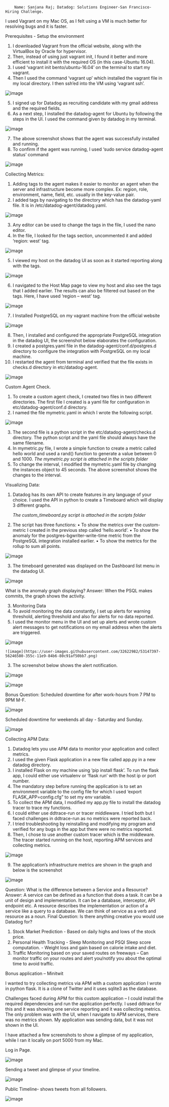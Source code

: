         Name: Sanjana Raj; Datadog: Solutions Engineer-San Francisco- Hiring Challenge.
I used Vagrant on my Mac OS, as I felt using a VM is much better for resolving bugs and it is faster.

Prerequisites - Setup the environment
1.	I downloaded Vagrant from the official website, along with the VirtualBox by Oracle for hypervisor.
2.	Then, instead of using just vagrant init, I found it better and more efficient to install it with the required OS (in this case-Ubuntu 16.04). 
3.	I used ‘vagrant init bento/ubuntu-16.04’ on the terminal to start my vagrant.
4.	Then I used the command ‘vagrant up’ which installed the vagrant file in my local directory. I then ssh’ed into the VM using ‘vagrant ssh’.

  ![image](https://user-images.githubusercontent.com/32622982/53146155-ff1c9180-3557-11e9-8898-7a3f97a5afb6.png)

5.	I signed up for Datadog as recruiting candidate with my gmail address and the required fields.
6.	As a next step, I installed the datadog-agent for Ubuntu by following the steps in the UI. I used the command given by datadog in my terminal.

  ![image](https://user-images.githubusercontent.com/32622982/53146105-d1374d00-3557-11e9-914c-4bc473ae03a1.png)
	
7.	The above screenshot shows that the agent was successfully installed and running. 
8.	To confirm if the agent was running, I used ‘sudo service datadog-agent status’ command

  ![image](https://user-images.githubusercontent.com/32622982/53146062-a947e980-3557-11e9-8e6a-345744ee0cfc.png)

Collecting Metrics:
1.	Adding tags to the agent makes it easier to monitor an agent when the server and infrastructure become more complex. Ex: region, role, environment, name, field, etc. usually in the key-value pair. 
2.	I added tags by navigating to the directory which has the datadog-yaml file. It is in /etc/datadog-agent/datadog.yaml.

  ![image](https://user-images.githubusercontent.com/32622982/53146208-30955d00-3558-11e9-8434-fe20662ed81b.png)

3.	Any editor can be used to change the tags in the file, I used the nano editor. 
4.	In the file, I looked for the tags section, uncommented it and added ‘region: west’ tag.

  ![image](https://user-images.githubusercontent.com/32622982/53146247-5c184780-3558-11e9-9b9b-8aa9f1660a80.png)

5.	I viewed my host on the datadog UI as soon as it started reporting along with the tags.

  ![image](https://user-images.githubusercontent.com/32622982/53146315-9b469880-3558-11e9-8c25-19677a486b0b.png)
 
6.	I navigated to the Host Map page to view my host and also see the tags that I added earlier. The results can also be filtered out based on the tags. Here, I have used ‘region – west’ tag.

  ![image](https://user-images.githubusercontent.com/32622982/53147000-0c874b00-355b-11e9-93e3-a477b846136f.png)

7.	I Installed PostgreSQL on my vagrant machine from the official website

  ![image](https://user-images.githubusercontent.com/32622982/53147029-21fc7500-355b-11e9-85ab-46d0e7aeb5b5.png)

8.	Then, I installed and configured the appropriate PostgreSQL integration in the datadog UI, the screenshot below elaborates the configuration.
9.	I created a postgres.yaml file in the datadog-agent/conf.d/postgres.d directory to configure the integration with PostgreSQL on my local machine.
10.	I restarted the agent from terminal and verified that the file exists in checks.d directory in etc/datadog-agent.

  ![image](https://user-images.githubusercontent.com/32622982/53147186-9d5e2680-355b-11e9-8caf-2eb244b16f99.png)
	
Custom Agent Check.

1.	To create a custom agent check, I created two files in two different directories. The first file I created is a yaml file for configuration in etc/datadog-agent/conf.d directory.
2.	I named the file mymetric.yaml in which I wrote the following script.

  ![image](https://user-images.githubusercontent.com/32622982/53147068-47897e80-355b-11e9-861b-4ed898efdb04.png) 
	
3.	The second file is a python script in the etc/datadog-agent/checks.d directory. The python script and the yaml file should always have the same filename. 
4.	In mymetric.py file, I wrote a simple function to create a metric called hello world and used a rand() function to generate a value between 0 and 1000.
        *The mymetric.py script is attached in the scripts folder*
5.	To change the interval, I modified the mymetric.yaml file by changing the instances object to 45 seconds. The above screenshot shows the changes to the interval.

Visualizing Data:
1.	Datadog has its own API to create features in any language of your choice. I used the API in python to create a Timeboard which will display 3 different graphs.

     *The custom_timeboard.py script is attached in the scripts folder* 

2.	The script has three functions:
•	To show the metrics over the custom-metric I created in the previous step called ‘hello.world’.
•	To show the anomaly for the postgres-bgwriter-write-time metric from the PostgreSQL integration installed earlier.
•	To show the metrics for the rollup to sum all points. 

  ![image](https://user-images.githubusercontent.com/32622982/53147294-fcbc3680-355b-11e9-95d1-67aca3af1216.png)

3.	The timeboard generated was displayed on the Dashboard list menu in the datadog UI. 

  ![image](https://user-images.githubusercontent.com/32622982/53147330-21b0a980-355c-11e9-9984-7f41cdb482ec.png)

What is the anomaly graph displaying?
Answer: When the PSQL makes commits, the graph shows the activity.

3. Monitoring Data
1.	To avoid monitoring the data constantly, I set up alerts for warning threshold, alerting threshold and also for alerts for no data reported.
2.	I used the monitor menu in the UI and set up alerts and wrote custom alert messages to get notifications on my email address when the alerts are triggered.

  ![image](https://user-images.githubusercontent.com/32622982/53147364-3e4ce180-355c-11e9-931f-26d807eb1fd6.png)
	
	![image](https://user-images.githubusercontent.com/32622982/53147397-56246580-355c-11e9-84b6-80c91af50bb7.png)

3.	The screenshot below shows the alert notification.

  ![image](https://user-images.githubusercontent.com/32622982/53147468-81a75000-355c-11e9-8f99-389e97c98b3c.png)
	
  ![image](https://user-images.githubusercontent.com/32622982/53147512-9edc1e80-355c-11e9-84e3-aa013730da24.png)
	

Bonus Question: Scheduled downtime for after work-hours from 7 PM to 9PM M-F.

  ![image](https://user-images.githubusercontent.com/32622982/53147559-bd421a00-355c-11e9-9746-0a415cea7771.png)
	
Scheduled downtime for weekends all day - Saturday and Sunday.

  ![image](https://user-images.githubusercontent.com/32622982/53147580-cb903600-355c-11e9-93be-0d598c48ac33.png)
	
Collecting APM Data:
1.	Datadog lets you use APM data to monitor your application and collect metrics.
2.	I used the given Flask application in a new file called app.py in a new datadog directory. 
3.	I installed Flask on my machine using ‘pip install flask’. To run the flask app, I could either use virtualenv or ‘flask run’ with the host ip or port number.
4.	The mandatory step before running the application is to set an environment variable to the config file for which I used ‘export FLASK_APP=config.cfg” to set my env variable.
5.	To collect the APM data, I modified my app.py file to install the datadog tracer to trace my functions.
6.	I could either use ddtrace-run or tracer middleware. I tried both but I faced challenges in ddtrace-run as no metrics were reported back. 
7.	I tried troubleshooting by reinstalling and modifying my program and verified for any bugs in the app but there were no metrics reported.
8.	Then, I chose to use another custom tracer which is the middleware. The tracer started running on the host, reporting APM services and collecting metrics.

  ![image](https://user-images.githubusercontent.com/32622982/53147657-0d20e100-355d-11e9-981e-66cca5132693.png)

9.	The application’s infrastructure metrics are shown in the graph and below is the screenshot

  ![image](https://user-images.githubusercontent.com/32622982/53147689-29bd1900-355d-11e9-9c1b-e6fb9e56ec09.png)
	
Question: What is the difference between a Service and a Resource?
Answer: A service can be defined as a function that does a task. It can be a unit of design and implementation. It can be a database, interceptor, API endpoint etc. A resource describes the implementation or action of a service like a query to a database. We can think of service as a verb and resource as a noun.
Final Question:
Is there anything creative you would use Datadog for?

1.	Stock Market Prediction - Based on daily highs and lows of the stock price.
2.	Personal Health Tracking 
                - Sleep Monitoring and PSQI Sleep score computation.
                - Weight loss and gain based on calorie intake and diet.
3.	Traffic Monitoring based on your saved routes on freeways – Can monitor traffic on your routes and alert you/notify you about the optimal time to avoid traffic.


Bonus application – Minitwit

I wanted to try collecting metrics via APM with a custom application I wrote in python flask. It is a clone of Twitter and it uses sqlite3 as the database.

Challenges faced during APM for this custom application – I could install the required dependencies and run the application perfectly. I used ddtrace for this and it was showing one service reporting and it was collecting metrics. The only problem was with the UI, when I navigate to APM services, there was no metrics shown. My application was sending data, but it was not shown in the UI. 

I have attached a few screenshots to show a glimpse of my application, while I ran it locally on port 5000 from my Mac.

Log in Page.

  ![image](https://user-images.githubusercontent.com/32622982/53147793-802a5780-355d-11e9-8bc0-4359affac270.png)
		
Sending a tweet and glimpse of your timeline.

  ![image](https://user-images.githubusercontent.com/32622982/53147821-933d2780-355d-11e9-8ba1-ac5bbd8ccc39.png)

Public Timeline- shows tweets from all followers.

  ![image](https://user-images.githubusercontent.com/32622982/53147858-abad4200-355d-11e9-9dbb-586842d73e37.png)

